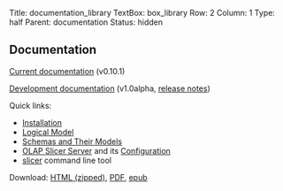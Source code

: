 Title: documentation_library
TextBox: box_library
Row: 2
Column: 1
Type: half
Parent: documentation
Status: hidden

## Documentation ##

[Current documentation](http://pythonhosted.org/cubes/) (v0.10.1)

[Development documentation](http://cubes.databrewery.org/dev/doc/) (v1.0alpha,
[release notes](http://cubes.databrewery.org/dev/doc/releases/1.0.html))

Quick links:

* [Installation](http://pythonhosted.org/cubes/install.html)
* [Logical Model](http://pythonhosted.org/cubes/model.html)
* [Schemas and Their Models](http://pythonhosted.org/cubes/schemas.html)
* [OLAP Slicer Server](http://pythonhosted.org/cubes/server.html) and its
  [Configuration](http://pythonhosted.org/cubes/server.html#configuration)
* [slicer](http://pythonhosted.org/cubes/slicer.html) command line tool

Download: [HTML
(zipped)](http://cubes.databrewery.org/doc/Cubes-html-doc.zip),
[PDF](http://cubes.databrewery.org/doc/Cubes.pdf),
[epub](http://cubes.databrewery.org/doc/Cubes.epub)

